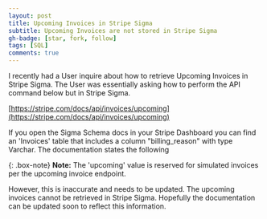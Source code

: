 ```yaml
---
layout: post
title: Upcoming Invoices in Stripe Sigma
subtitle: Upcoming Invoices are not stored in Stripe Sigma
gh-badge: [star, fork, follow]
tags: [SQL]
comments: true
---
```


I recently had a User inquire about how to retrieve Upcoming Invoices in Stripe Sigma.
The User was essentially asking how to perform the API command below but in Stripe Sigma.

[https://stripe.com/docs/api/invoices/upcoming](https://stripe.com/docs/api/invoices/upcoming)

If you open the Sigma Schema docs in your Stripe Dashboard you can find an 'Invoices' table 
that includes a column "billing_reason" with type Varchar. The documentation states the following

{: .box-note}
**Note:** The 'upcoming' value is reserved for simulated invoices per the upcoming invoice endpoint. 

However, this is inaccurate and needs to be updated. The upcoming invoices cannot be retrieved in 
Stripe Sigma. Hopefully the documentation can be updated soon to reflect this information.

